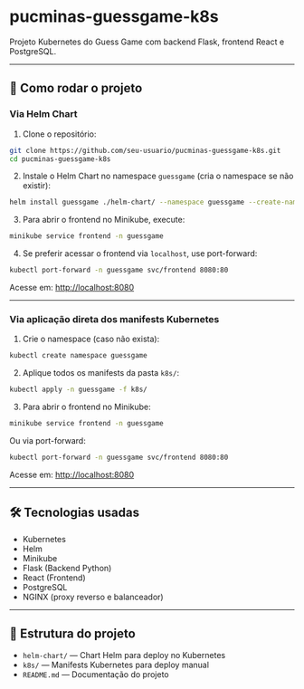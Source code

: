 
# pucminas-guessgame-k8s

Projeto Kubernetes do Guess Game com backend Flask, frontend React e PostgreSQL.

---

## 🚀 Como rodar o projeto

### Via Helm Chart

1. Clone o repositório:

```bash
git clone https://github.com/seu-usuario/pucminas-guessgame-k8s.git
cd pucminas-guessgame-k8s
```

2. Instale o Helm Chart no namespace `guessgame` (cria o namespace se não existir):

```bash
helm install guessgame ./helm-chart/ --namespace guessgame --create-namespace
```

3. Para abrir o frontend no Minikube, execute:

```bash
minikube service frontend -n guessgame
```

4. Se preferir acessar o frontend via `localhost`, use port-forward:

```bash
kubectl port-forward -n guessgame svc/frontend 8080:80
```

Acesse em: [http://localhost:8080](http://localhost:8080)

---

### Via aplicação direta dos manifests Kubernetes

1. Crie o namespace (caso não exista):

```bash
kubectl create namespace guessgame
```

2. Aplique todos os manifests da pasta `k8s/`:

```bash
kubectl apply -n guessgame -f k8s/
```

3. Para abrir o frontend no Minikube:

```bash
minikube service frontend -n guessgame
```

Ou via port-forward:

```bash
kubectl port-forward -n guessgame svc/frontend 8080:80
```

Acesse em: [http://localhost:8080](http://localhost:8080)

---

## 🛠️ Tecnologias usadas

- Kubernetes  
- Helm  
- Minikube  
- Flask (Backend Python)  
- React (Frontend)  
- PostgreSQL  
- NGINX (proxy reverso e balanceador)  

---

## 📁 Estrutura do projeto

- `helm-chart/` — Chart Helm para deploy no Kubernetes  
- `k8s/` — Manifests Kubernetes para deploy manual  
- `README.md` — Documentação do projeto
